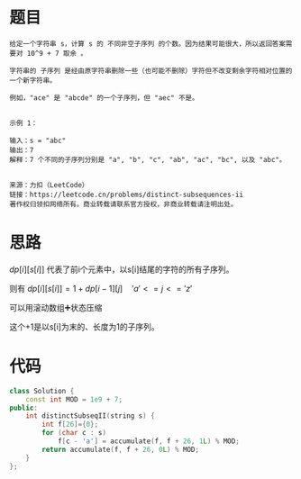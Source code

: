 # 题目

```
给定一个字符串 s，计算 s 的 不同非空子序列 的个数。因为结果可能很大，所以返回答案需要对 10^9 + 7 取余 。

字符串的 子序列 是经由原字符串删除一些（也可能不删除）字符但不改变剩余字符相对位置的一个新字符串。

例如，"ace" 是 "abcde" 的一个子序列，但 "aec" 不是。
 

示例 1：

输入：s = "abc"
输出：7
解释：7 个不同的子序列分别是 "a", "b", "c", "ab", "ac", "bc", 以及 "abc"。


来源：力扣（LeetCode）
链接：https://leetcode.cn/problems/distinct-subsequences-ii
著作权归领扣网络所有。商业转载请联系官方授权，非商业转载请注明出处。
```

# 思路

$dp[i][s[i]]$  代表了前i个元素中，以s[i]结尾的字符的所有子序列。

则有 $dp[i][s[i]] = 1 + dp[i-1][j]   \quad  'a'<=j<='z'$

可以用滚动数组➕状态压缩



这个+1是以s[i]为末的、长度为1的子序列。

# 代码

```c++
class Solution {
    const int MOD = 1e9 + 7;
public:
    int distinctSubseqII(string s) {
        int f[26]={0};
        for (char c : s)
            f[c - 'a'] = accumulate(f, f + 26, 1L) % MOD;
        return accumulate(f, f + 26, 0L) % MOD;
    }
};
```

